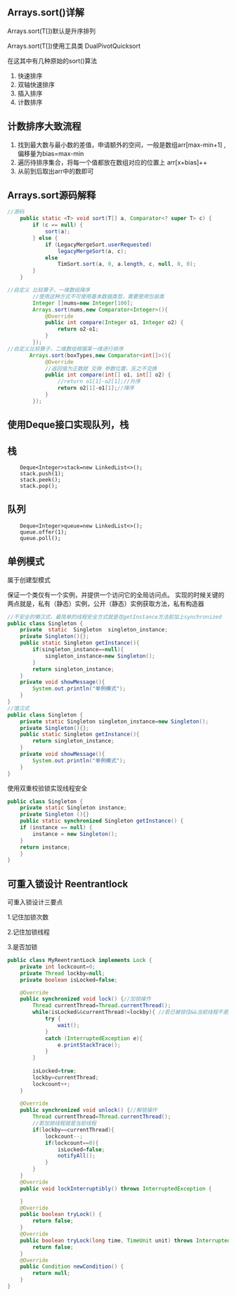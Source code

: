 ## Arrays.sort()详解
Arrays.sort(T[])默认是升序排列

Arrays.sort(T[])使用工具类 DualPivotQuicksort

在这其中有几种原始的sort()算法

1. 快速排序
2. 双轴快速排序
3. 插入排序
4. 计数排序

## 计数排序大致流程
1. 找到最大数与最小数的差值，申请额外的空间，一般是数组arr[max-min+1] ,偏移量为bias=max-min
2. 遍历待排序集合，将每一个值都放在数组对应的位置上 arr[x+bias]++
3. 从前到后取出arr中的数即可

## Arrays.sort源码解释
```java
//源码
    public static <T> void sort(T[] a, Comparator<? super T> c) {
        if (c == null) {
            sort(a);
        } else {
            if (LegacyMergeSort.userRequested)
                legacyMergeSort(a, c);
            else
                TimSort.sort(a, 0, a.length, c, null, 0, 0);
        }
    }
```
```java
//自定义 比较算子，一维数组降序
        //使用这种方式不可使用基本数据类型，需要使用包装类
        Integer []nums=new Integer[100];
        Arrays.sort(nums,new Comparator<Integer>(){
            @Override
            public int compare(Integer o1, Integer o2) {
                return o2-o1;
            }
        });
//自定义比较算子，二维数组根据某一维进行排序
       Arrays.sort(boxTypes,new Comparator<int[]>(){
            @Override
            //返回值为正数就 交换 参数位置，反之不交换
            public int compare(int[] o1, int[] o2) {
                //return o1[1]-o2[1];//升序
                return o2[1]-o1[1];//降序
            }
        });

```




## 使用Deque接口实现队列，栈
## 栈
        Deque<Integer>stack=new LinkedList<>();
        stack.push(1);
        stack.peek();
        stack.pop();

## 队列
        Deque<Integer>queue=new LinkedList<>();
        queue.offer(1);
        queue.poll();
## 单例模式
属于创建型模式

保证一个类仅有一个实例，并提供一个访问它的全局访问点。
实现的时候关键的两点就是，私有（静态）实例，公开（静态）实例获取方法，私有构造器
```java
//不安全的懒汉式，最简单的线程安全方式就是在getInstance方法前加上synchronized
public class Singleton {
    private  static  Singleton  singleton_instance;
    private Singleton(){};
    public static Singleton getInstance(){
        if(singleton_instance==null){
            singleton_instance=new Singleton();
        }
        return singleton_instance;
    }
    private void showMessage(){
        System.out.println("单例模式");
    }
}
//饿汉式
public class Singleton {
    private static Singleton singleton_instance=new Singleton();
    private Singleton(){};
    public static Singleton getInstance(){
        return singleton_instance;
    }
    private void showMessage(){
        System.out.println("单例模式");
    }
}
```

使用双重校验锁实现线程安全
```java
public class Singleton {  
    private static Singleton instance;  
    private Singleton (){}  
    public static synchronized Singleton getInstance() {  
    if (instance == null) {  
        instance = new Singleton();  
    }  
    return instance;  
    }  
}
```
## 可重入锁设计 Reentrantlock
可重入锁设计三要点

1.记住加锁次数

2.记住加锁线程

3.是否加锁

```java
public class MyReentrantLock implements Lock {
    private int lockcount=0;
    private Thread lockby=null;
    private boolean isLocked=false;

    @Override
    public synchronized void lock() {//加锁操作
        Thread currentThread=Thread.currentThread();
        while(isLocked&&currentThread!=lockby){ //若已被锁住&&当前线程不是加锁线程 则需要wait() 一直到isLocked==false 也就是解锁
            try {
                wait();
            }
            catch (InterruptedException e){
                e.printStackTrace();
            }
        }
        
        isLocked=true;
        lockby=currentThread;
        lockcount++;
    }
    
    @Override
    public synchronized void unlock() {//解锁操作
        Thread currentThread=Thread.currentThread();
        //若加锁线程就是当前线程
        if(lockby==currentThread){
            lockcount--;
            if(lockcount==0){
                isLocked=false;
                notifyAll();
            }
        }
    }
    @Override
    public void lockInterruptibly() throws InterruptedException {

    }
    @Override
    public boolean tryLock() {
        return false;
    }
    @Override
    public boolean tryLock(long time, TimeUnit unit) throws InterruptedException {
        return false;
    }
    @Override
    public Condition newCondition() {
        return null;
    }
}
```




